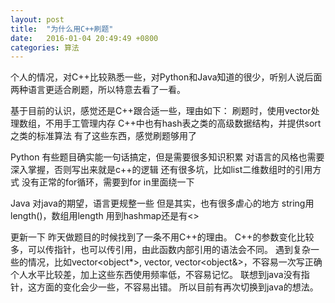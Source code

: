 ```yaml
---
layout: post
title:  "为什么用C++刷题"
date:   2016-01-04 20:49:49 +0800
categories: 算法
---
```


个人的情况，对C++比较熟悉一些，对Python和Java知道的很少，听别人说后面两种语言更适合刷题，所以特意去看了一看。

基于目前的认识，感觉还是C++跟合适一些，理由如下：
刷题时，使用vector处理数组，不用手工管理内存
C++中也有hash表之类的高级数据结构，并提供sort之类的标准算法
有了这些东西，感觉刷题够用了

Python
有些题目确实能一句话搞定，但是需要很多知识积累
对语言的风格也需要深入掌握，否则写出来就是c++的逻辑
还有很多坑，比如list二维数组时的引用方式
没有正常的for循环，需要到for in里面绕一下

Java
对java的期望，语言更规整一些
但是其实，也有很多虐心的地方
string用length()，数组用length
用到hashmap还是有<>


更新一下
昨天做题目的时候找到了一条不用C++的理由。
C++的参数变化比较多，可以传指针，也可以传引用，由此函数内部引用的语法会不同。
遇到复杂一些的情况，比如vector<object*>, vector<object>, vector<object&>，不容易一次写正确
个人水平比较差，加上这些东西使用频率低，不容易记忆。
联想到java没有指针，这方面的变化会少一些，不容易出错。
所以目前有再次切换到java的想法。
